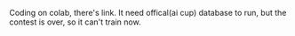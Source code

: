 Coding on colab, there's link.
It need offical(ai cup) database to run, but the contest is over, so it can't train now.
